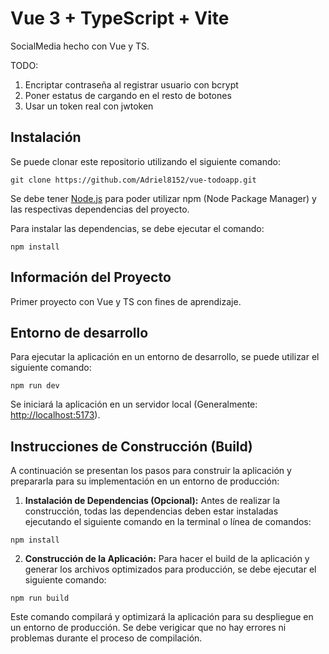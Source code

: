 # Vue 3 + TypeScript + Vite

SocialMedia hecho con Vue y TS.

TODO:
1. Encriptar contraseña al registrar usuario con bcrypt
2. Poner estatus de cargando en el resto de botones
3. Usar un token real con jwtoken

## Instalación

Se puede clonar este repositorio utilizando el siguiente comando:

```git clone https://github.com/Adriel8152/vue-todoapp.git```

Se debe tener [Node.js](https://nodejs.org/en/download) para poder utilizar npm (Node Package Manager) y las respectivas dependencias del proyecto.

Para instalar las dependencias, se debe ejecutar el comando:

```npm install```

## Información del Proyecto

Primer proyecto con Vue y TS con fines de aprendizaje.

## Entorno de desarrollo

Para ejecutar la aplicación en un entorno de desarrollo, se puede utilizar el siguiente comando:

```npm run dev```


Se iniciará la aplicación en un servidor local (Generalmente: [http://localhost:5173](http://localhost:5173)).

## Instrucciones de Construcción (Build)

A continuación se presentan los pasos para construir la aplicación y prepararla para su implementación en un entorno de producción:

1. **Instalación de Dependencias (Opcional):**
Antes de realizar la construcción, todas las dependencias deben estar instaladas ejecutando el siguiente comando en la terminal o línea de comandos:

```npm install```

2. **Construcción de la Aplicación:**
Para hacer el build de la aplicación y generar los archivos optimizados para producción, se debe ejecutar el siguiente comando:

```npm run build```

Este comando compilará y optimizará la aplicación para su despliegue en un entorno de producción. Se debe verigicar que no hay errores ni problemas durante el proceso de compilación.